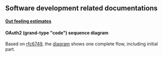## Software development related documentations

#### [Gut feeling estimates](./gut-feeling-estimates.md)

#### OAuth2 (grand-type "code") sequence diagram
Based on [rfc6749](https://tools.ietf.org/html/rfc6749), the 
[diagram](./OAuth2_grand-type_code_sequence-diagram.pdf) shows one complete flow, including initial part.
